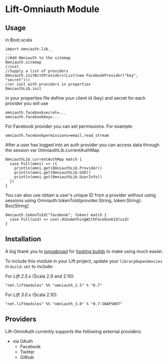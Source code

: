 # Lift-Omniauth Module
## Usage
in Boot.scala

    import omniauth.lib._
    ...
    //Add Omniauth to the sitemap
    Omniauth.sitemap
    //init
    //Supply a list of providers
    Omniauth.initWithProviders(List(new FacebookProvider("key", "secret")))
    //or init with providers in properties
    OmniauthLib.init


in your properties file define your client id (key) and secret for each provider you will use

    omniauth.facebooksecret=...
    omniauth.facebookkey=...

For Facebook provider you can set permissions. For example:

    omniauth.facebookpermissions=email,read_stream

After a user has logged into an auth provider you can access data through the session var OmniauthLib.currentAuthMap

    OmniauthLib.currentAuthMap match {
      case Full(omni) => ({
        println(omni.get(OmniauthLib.Provider))
        println(omni.get(OmniauthLib.UID))
        println(omni.get(OmniauthLib.UserInfo))
      })
    }

You can also use obtain a user's unique ID from a provider without using sessions using Omniauth.tokenToId(provider:String, token:String): Box[String]

    Omniauth.tokenToId("facebook", token) match {
      case Full(uid) => user.doSomethingWithFacebookId(uid)
    }

## Installation

A big thank you to [jonoabroad](https://github.com/jonoabroad) for [hosting builds](https://liftmodules.ci.cloudbees.com/job/Omniauth%20Lift%20Module/) to make using much easier.

To include this module in your Lift project, update your `libraryDependencies` in `build.sbt` to include:

For *Lift 2.5.x* (Scala 2.9 and 2.10):

    "net.liftmodules" %% "omniauth_2.5" % "0.7"

For *Lift 3.0.x* (Scala 2.10):

    "net.liftmodules" %% "omniauth_3.0" % "0.7-SNAPSHOT"


## Providers

Lift-OmniAuth currently supports the following external providers:

* via OAuth
  * Facebook
  * Twitter
  * Github
